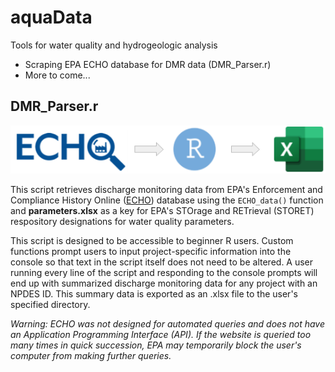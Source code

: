 # aquaData

Tools for water quality and hydrogeologic analysis

-   Scraping EPA ECHO database for DMR data (DMR_Parser.r)
-   More to come...

## DMR_Parser.r

![](images/DMR%20Parser%20Diagram.png)

This script retrieves discharge monitoring data from EPA's Enforcement and Compliance History Online ([ECHO](https://echo.epa.gov/ "echo.epa.gov")) database using the `ECHO_data()` function and **parameters.xlsx** as a key for EPA's STOrage and RETrieval (STORET) respository designations for water quality parameters.

This script is designed to be accessible to beginner R users. Custom functions prompt users to input project-specific information into the console so that text in the script itself does not need to be altered. A user running every line of the script and responding to the console prompts will end up with summarized discharge monitoring data for any project with an NPDES ID. This summary data is exported as an .xlsx file to the user's specified directory.

*Warning: ECHO was not designed for automated queries and does not have an Application Programming Interface (API). If the website is queried too many times in quick succession, EPA may temporarily block the user's computer from making further queries.*
